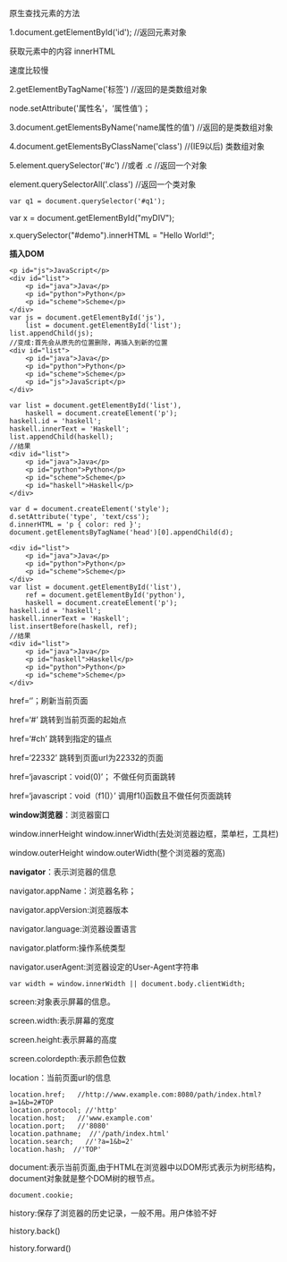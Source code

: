 原生查找元素的方法

1.document.getElementById\('id'\);  //返回元素对象

获取元素中的内容   innerHTML

速度比较慢

2.getElementByTagName\('标签'\)   //返回的是类数组对象

node.setAttribute\('属性名'，‘属性值’\)；

3.document.getElementsByName\('name属性的值'\)   //返回的是类数组对象

4.document.getElementsByClassName\('class'\)   //\(IE9以后\)  类数组对象

5.element.querySelector\('\#c'\)   //或者   .c   //返回一个对象

element.querySelectorAll\('.class'\)    //返回一个类对象

```
var q1 = document.querySelector('#q1');
```

var x = document.getElementById\("myDIV"\);

x.querySelector\("\#demo"\).innerHTML = "Hello World!";

**插入DOM**

```
<p id="js">JavaScript</p>
<div id="list">
    <p id="java">Java</p>
    <p id="python">Python</p>
    <p id="scheme">Scheme</p>
</div>
var js = document.getElementById('js'),
    list = document.getElementById('list');
list.appendChild(js);
//变成:首先会从原先的位置删除，再插入到新的位置
<div id="list">
    <p id="java">Java</p>
    <p id="python">Python</p>
    <p id="scheme">Scheme</p>
    <p id="js">JavaScript</p>
</div>

var list = document.getElementById('list'),
    haskell = document.createElement('p');
haskell.id = 'haskell';
haskell.innerText = 'Haskell';
list.appendChild(haskell);
//结果
<div id="list">
    <p id="java">Java</p>
    <p id="python">Python</p>
    <p id="scheme">Scheme</p>
    <p id="haskell">Haskell</p>
</div>

var d = document.createElement('style');
d.setAttribute('type', 'text/css');
d.innerHTML = 'p { color: red }';
document.getElementsByTagName('head')[0].appendChild(d);

<div id="list">
    <p id="java">Java</p>
    <p id="python">Python</p>
    <p id="scheme">Scheme</p>
</div>
var list = document.getElementById('list'),
    ref = document.getElementById('python'),
    haskell = document.createElement('p');
haskell.id = 'haskell';
haskell.innerText = 'Haskell';
list.insertBefore(haskell, ref);
//结果
<div id="list">
    <p id="java">Java</p>
    <p id="haskell">Haskell</p>
    <p id="python">Python</p>
    <p id="scheme">Scheme</p>
</div>
```

href=‘’；刷新当前页面

href=‘\#’    跳转到当前页面的起始点

href=‘\#ch’    跳转到指定的锚点

href=‘22332’    跳转到页面url为22332的页面

href=‘javascript：void\(0\)’；   不做任何页面跳转

href=‘javascript：void（f1\(\)）’     调用f1\(\)函数且不做任何页面跳转

**window浏览器**：浏览器窗口

window.innerHeight    window.innerWidth\(去处浏览器边框，菜单栏，工具栏\)

window.outerHeight   window.outerWidth\(整个浏览器的宽高\)

**navigator**：表示浏览器的信息

navigator.appName：浏览器名称；

navigator.appVersion:浏览器版本

navigator.language:浏览器设置语言

navigator.platform:操作系统类型

navigator.userAgent:浏览器设定的User-Agent字符串

```
var width = window.innerWidth || document.body.clientWidth;
```

screen:对象表示屏幕的信息。

screen.width:表示屏幕的宽度

screen.height:表示屏幕的高度

screen.colordepth:表示颜色位数

location：当前页面url的信息

```
location.href;   //http://www.example.com:8080/path/index.html?a=1&b=2#TOP
location.protocol; //'http'
location.host;   //'www.example.com'
location.port;   //'8080'
location.pathname;  //'/path/index.html'
location.search;   //'?a=1&b=2'
location.hash;  //'TOP'
```

document:表示当前页面,由于HTML在浏览器中以DOM形式表示为树形结构，document对象就是整个DOM树的根节点。

```
document.cookie;
```

history:保存了浏览器的历史记录，一般不用。用户体验不好

history.back\(\)

history.forward\(\)

